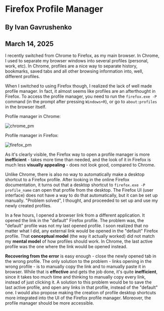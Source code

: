 # Firefox Profile Manager
## By Ivan Gavrushenko
## March 14, 2025

I recently switched from Chrome to Firefox, as my main browser. In Chrome, I used to separate my browser windows into several profiles (personal, work, etc). In Chrome, profiles are a nice way to separate history, bookmarks, saved tabs and all other browsing information into, well, different profiles.

When I switched to using Firefox though, I realized the lack of well made profile manager. In fact, it almost seems like profiles are an afterthought in Firefox. To access the profile manager, you need to run the `firefox.exe -P` command (in the prompt after pressing `Windows+R`), or go to `about:profiles` in the browser itself.

Profile manager in Chrome:

![chrome_pm](https://github.com/user-attachments/assets/b3a7a149-a750-47c4-8178-32ccc5700f53)


Profile manager in Firefox:

![firefox_pm](https://github.com/user-attachments/assets/bf5d2ee5-dc22-4f90-8a9b-506c40f521de)

As it's clearly visible, the Firefox way to open a profile manager is more **inefficient** - takes more time than needed, and the look of it in Firefox is much less **visually appealing** - does not look good, compared to Chrome.

Unlike Chrome, there is also no way to automatically make a desktop shortcut to a Firefox profile. After looking in the online Firefox documentation, it turns out that a desktop shortcut to `firefox.exe -P profile_name` can open that profile from the desktop. The Firefox UI (user interface) does not have a way to do that automatically, but it can be set up manually. "Problem solved", I thought, and proceeded to set up and use my newly created profiles.

In a few hours, I opened a browser link from a different application. It opened the link in the "default" Firefox profile. The problem was, the "default" profile was not my last opened profile. I soon realized that no matter what I did, any external link would be opened in the "default" Firefox profile. That **conceptual model** (the way it actually worked) did not match my **mental model** of how profiles should work. In Chrome, the last active profile was the one where the link would be opened instead.

**Recovering from the error** is easy enough - close the newly opened tab in the wrong profile. The only solution to the problem - links opening in the wrong profile - is to manually copy the link and to manually paste it in browser. While that is **effective** and gets the job done, it's quite **inefficient**, since it takes too much time and thinking to manually copy every link, instead of just clicking it. A solution to this problem would be to save the last active profile, and open any links in that profile, instead of the "default" one. I would also propose making the creation of profile desktop shortcuts more integrated into the UI of the Firefox profile manager. Moreover, the profile manager should be more accessible.
